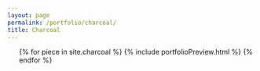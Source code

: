 ```yaml
---
layout: page
permalink: /portfolio/charcoal/
title: Charcoal
---
```


<ul class="post-list">
{% for piece in site.charcoal %}
	{% include portfolioPreview.html %}
{% endfor %}
</ul>